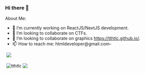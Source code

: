 ### Hi there 👋

About Me:

- 🔭 I’m currently working on ReactJS/NextJS development.
- 👯 I’m looking to collaborate on CTFs.
- 👯 I’m looking to collaborate on graphics https://tthtlc.github.io/.
- 📫 How to reach me: htmldeveloper@gmail.com- 

&nbsp;![](https://komarev.com/ghpvc/?username=tthtlc&color=brightgreen)
<p>&nbsp;<img align="center" src="https://github-readme-stats.vercel.app/api?username=tthtlc&show_icons=true&rank_icon=github&locale=en" alt="tthtlc" />
<img align="center" src="https://github-readme-stats.vercel.app/api/top-langs/?username=tthtlc&layout=compact&hide_border=true&&langs_count=10&show_icons=true&theme=transparent" />
</p>
